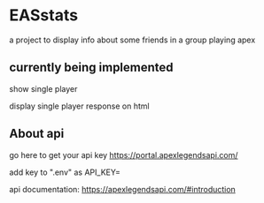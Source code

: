 # EASstats

a project to display info about some friends in a group playing apex

## currently being implemented

show single player

display single player response on html

## About api

go here to get your api key
https://portal.apexlegendsapi.com/

add key to ".env" as API_KEY=

api documentation:
https://apexlegendsapi.com/#introduction
